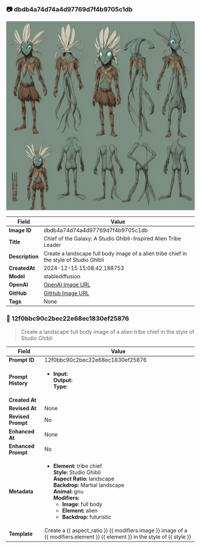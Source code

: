 

### 📷 dbdb4a74d74a4d97769d7f4b9705c1db 


![data.id](./dbdb4a74d74a4d97769d7f4b9705c1db.jpg)


| Field          | Value                                                                                                                     |
|----------------|---------------------------------------------------------------------------------------------------------------------------|
| **Image ID**             | dbdb4a74d74a4d97769d7f4b9705c1db                                                                                                             |
| **Title**           | Chief of the Galaxy: A Studio Ghibli-Inspired Alien Tribe Leader                                                                                                       |
| **Description**           | Create a landscape full body image of a alien tribe chief in the style of Studio Ghibli                                                                                                       |
| **CreatedAt**        | 2024-12-15 15:08:42.188753                                                                                                        |
| **Model**        | stablediffusion                                                                                                        |
| **OpenAI**         | [OpenAI Image URL](http://192.168.1.85:8081/generated-images/b64107914486.png)                                                                                |
| **GitHub**         | [GitHub Image URL](https://raw.githubusercontent.com/Caneta-Silva/studio-ghibli/refs/heads/main/images/dbdb4a74d74a4d97769d7f4b9705c1db/dbdb4a74d74a4d97769d7f4b9705c1db.jpg)                                                                                |
| **Tags**       | None                                                                                                                   |

### 📜 12f0bbc90c2bec22e68ec1830ef25876

> Create a landscape full body image of a alien tribe chief in the style of Studio Ghibli

| Field          | Value                                                                                                                                                                      |
|----------------|----------------------------------------------------------------------------------------------------------------------------------------------------------------------------|
| **Prompt ID**  | 12f0bbc90c2bec22e68ec1830ef25876                                                                                                                                                            |
| **Prompt History** | <ul><li>**Input:**  <br> **Output:**  <br> **Type:** </li></ul> |
| **Created At** |                                                                                                                                                    |
| **Revised At** | None                                                                                                                                                   |
| **Revised Prompt** | No                                                                                                                                                                      |
| **Enhanced At** | None                                                                                                                                                  |
| **Enhanced Prompt** | No                                                                                                                                                                    |
| **Metadata**   | <ul><li>**Element:** tribe chief <br> **Style:** Studio Ghibli <br> **Aspect Ratio:** landscape <br> **Backdrop:** Martial landscape <br> **Animal:** gnu <br> **Modifiers:**<ul><li>**Image:** full body</li><li>**Element:** alien</li><li>**Backdrop:** futuristic</li></ul></li></ul> |
| **Template**   | Create a {{ aspect_ratio }} {{ modifiers.image }} image of a {{ modifiers.element }} {{ element }} in the style of {{ style }}                                                                                                                                           |


